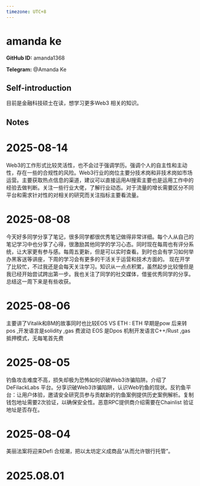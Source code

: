 ```yaml
---
timezone: UTC+8
---
```


# amanda ke

**GitHub ID:** amanda1368

**Telegram:** @Amanda Ke

## Self-introduction

目前是金融科技硕士在读，想学习更多Web3 相关的知识。

## Notes

<!-- Content_START -->
# 2025-08-14

Web3的工作形式比较灵活性，也不会过于强调学历。强调个人的自主性和主动性，存在一些的合规性的风险。Web3行业的岗位主要分技术岗和非技术岗如市场运营。主要获取热点信息的渠道，建议可以直接运用AI搜索主要也是运用工作中的经验去做判断。关注一些行业大佬，了解行业动态。对于流量的增长需要区分不同平台和需求针对性的对相关的研究而关注指标主要看流量。

# 2025-08-08

今天好多同学分享了笔记，很多同学都很优秀笔记做得非常详细。每个人从自己的笔记学习中也分享了心得，很激励其他同学的学习心态。同时现在每周也有评分系统，让大家更有参与感。每周五更新，但是可以实时查看。到时也会有学习如何举办黑客送等讲座，下周的学习会有更多的干活关于运营和技术方面的。
现在开学了比较忙，不过我还是会每天关注学习。知识从一点点积累，虽然起步比较慢但是我已经开始尝试跨出第一步。我也关注了同学的社交媒体，借鉴优秀同学的分享。总结这一周下来是有些收获。

# 2025-08-06

主要讲了Vitalik和BM的故事同时也比较EOS VS ETH : 
ETH 早期是pow 后来转pos ,开发语言是solidity ,gas 费波动
EOS 是Dpos 机制开发语言C++/Rust ,gas抵押模式，无每笔首先费

# 2025-08-05

钓鱼攻击难度不高，损失却极为恐怖如何识破Web3诈骗陷阱。介绍了DeFilackLabs 平台。分享识破Web3诈骗陷阱，认识Web钓鱼的现状。反钓鱼平台：让用户体验，邀请安全研究员参与贡献新的钓鱼案例提供历史案例解析。复制钱包地址需要2次验证，以确保安全性。恶意RPC提供商介绍需要在Chainlist 验证地址是否存在。

# 2025-08-04

美丽法案将迎来Defi 合规潮，把以太坊定义成商品“从而允许银行托管”。


# 2025.08.01


<!-- Content_END -->
